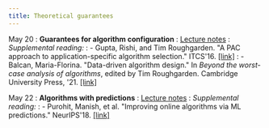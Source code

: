 ```yaml
---
title: Theoretical guarantees
---
```


May 20
: **Guarantees for algorithm configuration**
: [Lecture notes](https://vitercik.github.io/ml4do/assets/notes/lecture14.pdf)
: *Supplemental reading:*
: - Gupta, Rishi, and Tim Roughgarden. "A PAC approach to application-specific algorithm selection." ITCS'16. [[link]](https://arxiv.org/pdf/1511.07147.pdf)
: - Balcan, Maria-Florina. "Data-driven algorithm design." In *Beyond the worst-case analysis of algorithms*, edited by Tim Roughgarden. Cambridge University Press, '21. [[link]](https://arxiv.org/pdf/2011.07177.pdf)

May 22
: **Algorithms with predictions**
: [Lecture notes](https://vitercik.github.io/ml4do/assets/notes/lecture15.pdf)
: *Supplemental reading:*
: - Purohit, Manish, et al. "Improving online algorithms via ML predictions." NeurIPS'18. [[link]](https://papers.nips.cc/paper/2018/file/73a427badebe0e32caa2e1fc7530b7f3-Paper.pdf)
